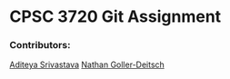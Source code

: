 # CPSC 3720 Git Assignment

### Contributors:

[Aditeya Srivastava](https://github.com/aditeyaS)
[Nathan Goller-Deitsch](https://github.com/quartzic)